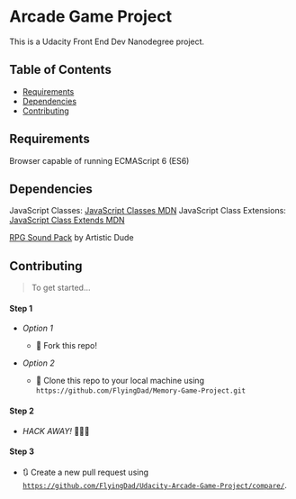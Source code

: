 # Arcade Game Project

This is a Udacity Front End Dev Nanodegree project.

## Table of Contents

* [Requirements](#requirements)
* [Dependencies](#dependencies)
* [Contributing](#contributing)

## Requirements
Browser capable of running ECMAScript 6 (ES6)

## Dependencies  

JavaScript Classes: [JavaScript Classes MDN](https://developer.mozilla.org/en-US/docs/Web/JavaScript/Reference/Classes)
JavaScript Class Extensions: [JavaScript Class Extends MDN](https://developer.mozilla.org/en-US/docs/Web/JavaScript/Reference/Classes/extends)

[RPG Sound Pack](https://opengameart.org/content/rpg-sound-pack) by Artistic Dude

## Contributing

> To get started...

#### Step 1

- *Option 1*
    - 🍴 Fork this repo!

- *Option 2*
    - 👯 Clone this repo to your local machine using `https://github.com/FlyingDad/Memory-Game-Project.git`

#### Step 2

- *HACK AWAY!* 🔨🔨🔨

#### Step 3

- 🔃 Create a new pull request using <a href="https://github.com/FlyingDad/Udacity-Arcade-Game-Project/compare/" target="_blank">`https://github.com/FlyingDad/Udacity-Arcade-Game-Project/compare/`</a>.